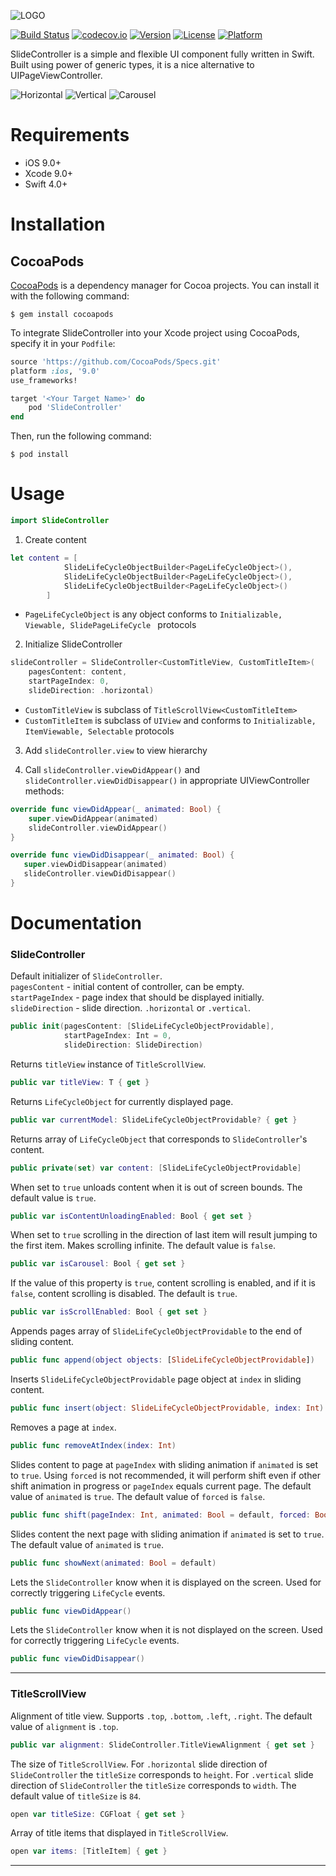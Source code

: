 ![LOGO](https://github.com/touchlane/SlideController/blob/master/Assets/logo.svg)

[![Build Status](https://travis-ci.org/touchlane/SlideController.svg?branch=master)](https://travis-ci.org/touchlane/SlideController)
[![codecov.io](https://codecov.io/gh/touchlane/SlideController/branch/master/graphs/badge.svg)](https://codecov.io/gh/codecov/SlideController/branch/master)
[![Version](https://img.shields.io/cocoapods/v/SlideController.svg?style=flat)](http://cocoapods.org/pods/SlideController)
[![License](https://img.shields.io/cocoapods/l/SlideController.svg?style=flat)](http://cocoapods.org/pods/SlideController)
[![Platform](https://img.shields.io/cocoapods/p/SlideController.svg?style=flat)](http://cocoapods.org/pods/SlideController)

SlideController is a simple and flexible UI component fully written in Swift. Built using power of generic types, it is a nice alternative to UIPageViewController.

![Horizontal](Example/Assets/horizontal.gif)
![Vertical](Example/Assets/vertical.gif)
![Carousel](Example/Assets/carousel.gif)

# Requirements

* iOS 9.0+
* Xcode 9.0+
* Swift 4.0+

# Installation

## CocoaPods

[CocoaPods](https://cocoapods.org) is a dependency manager for Cocoa projects. You can install it with the following command:

```$ gem install cocoapods```

To integrate SlideController into your Xcode project using CocoaPods, specify it in your ```Podfile```:

```ruby
source 'https://github.com/CocoaPods/Specs.git'
platform :ios, '9.0'
use_frameworks!

target '<Your Target Name>' do
    pod 'SlideController'
end
```

Then, run the following command:

```$ pod install```

# Usage

```swift
import SlideController
```

1) Create content
```swift
let content = [
            SlideLifeCycleObjectBuilder<PageLifeCycleObject>(),
            SlideLifeCycleObjectBuilder<PageLifeCycleObject>(),
            SlideLifeCycleObjectBuilder<PageLifeCycleObject>()
        ]
 ```
 
* ``PageLifeCycleObject`` is any object conforms to ``Initializable, Viewable, SlidePageLifeCycle `` protocols

2) Initialize SlideController
```swift
slideController = SlideController<CustomTitleView, CustomTitleItem>(
    pagesContent: content,
    startPageIndex: 0,
    slideDirection: .horizontal)
```

* ``CustomTitleView`` is subclass of ``TitleScrollView<CustomTitleItem>``
* ``CustomTitleItem`` is subclass of ``UIView`` and conforms to ``Initializable, ItemViewable, Selectable`` protocols

3) Add ``slideController.view`` to view hierarchy

4) Call ``slideController.viewDidAppear()`` and ``slideController.viewDidDisappear()`` in appropriate UIViewController methods:

 ```swift
 override func viewDidAppear(_ animated: Bool) {
     super.viewDidAppear(animated)
     slideController.viewDidAppear()
 }
 ```
 
 ```swift
override func viewDidDisappear(_ animated: Bool) {
    super.viewDidDisappear(animated)
    slideController.viewDidDisappear()
}
```

# Documentation

### SlideController

Default initializer of `SlideController`.  
`pagesContent` - initial content of controller, can be empty.  
`startPageIndex` - page index that should be displayed initially.  
`slideDirection` - slide direction. `.horizontal` or `.vertical`. 
```swift
public init(pagesContent: [SlideLifeCycleObjectProvidable],
            startPageIndex: Int = 0,
            slideDirection: SlideDirection)
```

Returns `titleView` instanсe of `TitleScrollView`.
```swift 
public var titleView: T { get }
```

Returns `LifeCycleObject` for currently displayed page.
```swift
public var currentModel: SlideLifeCycleObjectProvidable? { get }
```

Returns array of `LifeCycleObject` that corresponds to `SlideController`'s content.
 ```swift
public private(set) var content: [SlideLifeCycleObjectProvidable]
```
When set to `true` unloads content when it is out of screen bounds. The default value is `true`.
```swift
public var isContentUnloadingEnabled: Bool { get set }
```

When set to `true` scrolling in the direction of last item will result jumping to the first item.  Makes scrolling infinite. The default value is `false`.
```swift
public var isCarousel: Bool { get set }
```

If the value of this property is `true`, content scrolling is enabled, and if it is `false`, content scrolling is disabled. The default is `true`.
```swift
public var isScrollEnabled: Bool { get set }
```

Appends pages array of `SlideLifeCycleObjectProvidable` to the end of sliding content.
```swift
public func append(object objects: [SlideLifeCycleObjectProvidable])
```

Inserts `SlideLifeCycleObjectProvidable` page object at `index` in sliding content.
```swift
public func insert(object: SlideLifeCycleObjectProvidable, index: Int)
```
Removes a page at `index`.
```swift
public func removeAtIndex(index: Int)
```

Slides content to page at `pageIndex` with sliding animation if `animated` is set to `true`. Using `forced` is not recommended, it will perform shift even if other shift animation in progress or `pageIndex` equals current page. The default value of `animated` is `true`. The default value of `forced` is `false`.
```swift
public func shift(pageIndex: Int, animated: Bool = default, forced: Bool = default)
```

Slides content the next page with sliding animation if `animated` is set to `true`. The default value of `animated` is `true`.
```swift
public func showNext(animated: Bool = default)
```

Lets the `SlideController` know when it is displayed on the screen. Used for correctly triggering `LifeCycle` events.
```swift
public func viewDidAppear()
```

Lets the `SlideController` know when it is not displayed on the screen. Used for correctly triggering `LifeCycle` events.
```swift
public func viewDidDisappear()
```
___
### TitleScrollView

Alignment of title view. Supports `.top`, `.bottom`, `.left`, `.right`. The default value of `alignment` is `.top`.
```swift
public var alignment: SlideController.TitleViewAlignment { get set }
```

The size of `TitleScrollView`. For `.horizontal` slide direction of `SlideController` the `titleSize` corresponds to `height`. For `.vertical` slide direction of `SlideController` the `titleSize` corresponds to `width`.  The default value of `titleSize` is `84`.
```swift 
open var titleSize: CGFloat { get set }
```

Array of title items that displayed in `TitleScrollView`.
```swift
open var items: [TitleItem] { get }
```
___

